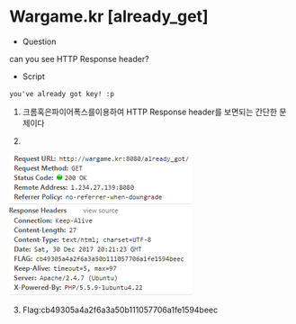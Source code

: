 # Wargame.kr [already_get]
* Question

can you see HTTP Response header?

* Script
```
you've already got key! :p
```

1. 크롬혹은파이어폭스를이용하여 HTTP Response header를 보면되는 간단한 문제이다

2. 
![정답](./image.PNG)

3. Flag:cb49305a4a2f6a3a50b111057706a1fe1594beec

